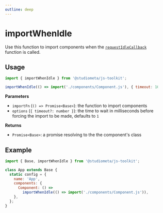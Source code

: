 ```yaml
---
outline: deep
---
```


# importWhenIdle

Use this function to import components when the [`requestIdleCallback`](https://developer.mozilla.org/en-US/docs/Web/API/Window/requestIdleCallback) function is called.

## Usage

```js twoslash
import { importWhenIdle } from '@studiometa/js-toolkit';

importWhenIdle(() => import('./components/Component.js'), { timeout: 1000 });
```

**Parameters**

- `importFn` (`() => Promise<Base>`): the function to import components
- `options` (`{ timeout?: number }`): the time to wait in milliseconds before forcing the import to be made, defaults to `1`

**Returns**

- `Promise<Base>`: a promise resolving to the the component's class

## Example

```js {1,7} twoslash
import { Base, importWhenIdle } from '@studiometa/js-toolkit';

class App extends Base {
  static config = {
    name: 'App',
    components: {
      Component: () =>
        importWhenIdle(() => import('./components/Component.js')),
    },
  };
}
```
